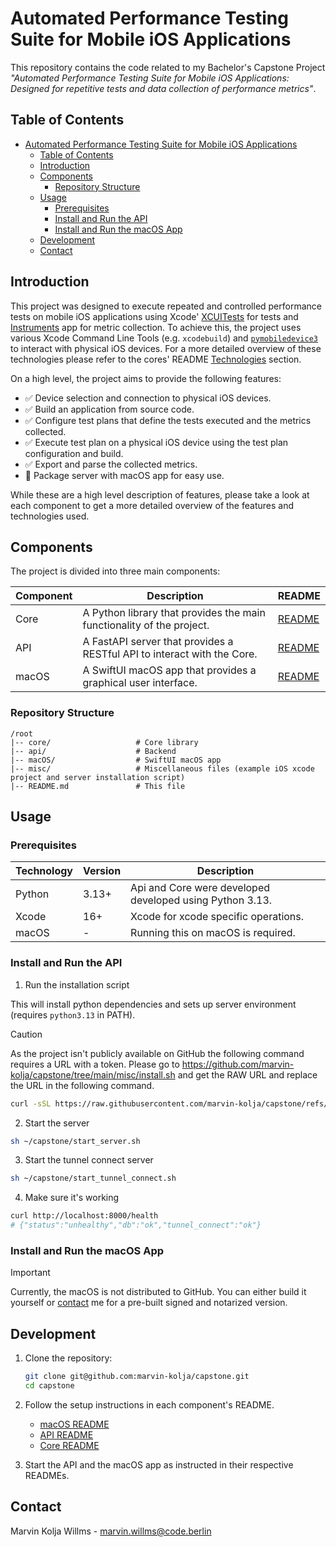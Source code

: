 # Automated Performance Testing Suite for Mobile iOS Applications

This repository contains the code related to my Bachelor's Capstone Project *"Automated Performance Testing Suite for
Mobile iOS Applications: Designed for repetitive tests and data collection of performance metrics"*.

## Table of Contents

<!-- TOC -->

* [Automated Performance Testing Suite for Mobile iOS Applications](#automated-performance-testing-suite-for-mobile-ios-applications)
    * [Table of Contents](#table-of-contents)
    * [Introduction](#introduction)
    * [Components](#components)
        * [Repository Structure](#repository-structure)
    * [Usage](#usage)
        * [Prerequisites](#prerequisites)
        * [Install and Run the API](#install-and-run-the-api)
        * [Install and Run the macOS App](#install-and-run-the-macos-app)
    * [Development](#development)
    * [Contact](#contact)

<!-- TOC -->

## Introduction

This project was designed to execute repeated and controlled performance tests on mobile iOS applications using Xcode' [XCUITests](https://developer.apple.com/documentation/xctest/user-interface-tests) for tests and [Instruments](https://developer.apple.com/tutorials/instruments/) app for metric collection. To achieve this, the project uses various Xcode Command Line Tools (e.g. `xcodebuild`) and [`pymobiledevice3`](https://github.com/doronz88/pymobiledevice3/tree/master) to interact with physical iOS devices. For a more detailed overview of these technologies please refer to the cores' README [Technologies](core/README.md#main-technologies) section.

On a high level, the project aims to provide the following features:

- ✅ Device selection and connection to physical iOS devices.
- ✅ Build an application from source code.
- ✅ Configure test plans that define the tests executed and the metrics collected.
- ✅ Execute test plan on a physical iOS device using the test plan configuration and build.
- ✅ Export and parse the collected metrics.
- 🚧 Package server with macOS app for easy use.

While these are a high level description of features, please take a look at each component to get a more detailed overview of the features and technologies used.

## Components

The project is divided into three main components:

| Component | Description                                                             | README                    |
|-----------|-------------------------------------------------------------------------|---------------------------|
| Core      | A Python library that provides the main functionality of the project.   | [README](core/README.md)  |
| API       | A FastAPI server that provides a RESTful API to interact with the Core. | [README](api/README.md)   |
| macOS     | A SwiftUI macOS app that provides a graphical user interface.           | [README](macOS/README.md) |

### Repository Structure

```
/root
|-- core/                   # Core library
|-- api/                    # Backend
|-- macOS/                  # SwiftUI macOS app
|-- misc/                   # Miscellaneous files (example iOS xcode project and server installation script)
|-- README.md               # This file
```

## Usage

### Prerequisites

| Technology | Version | Description                                              |
|------------|---------|----------------------------------------------------------|
| Python     | 3.13+   | Api and Core were developed developed using Python 3.13. |
| Xcode      | 16+     | Xcode for xcode specific operations.                     |
| macOS      | -       | Running this on macOS is required.                       |

### Install and Run the API

1. Run the installation script

This will install python dependencies and sets up server environment (requires `python3.13` in PATH).

> [!CAUTION]
> As the project isn't publicly available on GitHub the following command requires a URL with a token.
> Please go to https://github.com/marvin-kolja/capstone/tree/main/misc/install.sh and get the RAW URL and replace the URL in the following command.

```bash
curl -sSL https://raw.githubusercontent.com/marvin-kolja/capstone/refs/heads/main/misc/install.sh | bash
```

2. Start the server

```bash
sh ~/capstone/start_server.sh
```

3. Start the tunnel connect server

```bash
sh ~/capstone/start_tunnel_connect.sh
```

4. Make sure it's working

```bash
curl http://localhost:8000/health
# {"status":"unhealthy","db":"ok","tunnel_connect":"ok"}
```

### Install and Run the macOS App

> [!IMPORTANT]
> Currently, the macOS is not distributed to GitHub. You can either build it yourself or [contact](#contact) me for a pre-built signed and notarized version.

## Development

1. Clone the repository:
   ```sh
   git clone git@github.com:marvin-kolja/capstone.git
   cd capstone
   ```

2. Follow the setup instructions in each component's README.
    - [macOS README](macOS/README.md)
    - [API README](api/README.md)
    - [Core README](core/README.md)

3. Start the API and the macOS app as instructed in their respective READMEs.

## Contact

Marvin Kolja Willms - [marvin.willms@code.berlin](mailto:marvin.willms@code.berlin)
